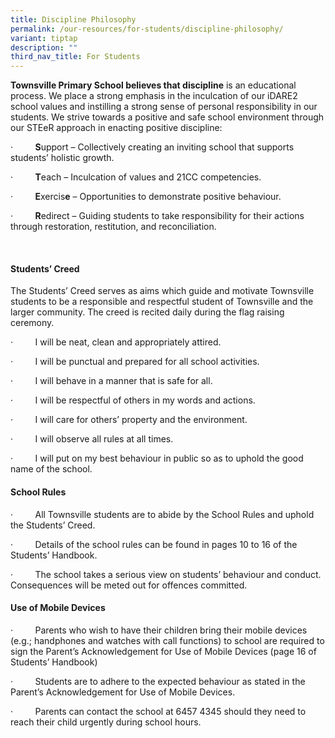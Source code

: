 ```yaml
---
title: Discipline Philosophy
permalink: /our-resources/for-students/discipline-philosophy/
variant: tiptap
description: ""
third_nav_title: For Students
---
```

<p><strong>Townsville Primary School believes that discipline</strong> is an educational process. We place a strong emphasis in the inculcation of our iDARE2 school values and instilling a strong sense of personal responsibility in our students. We strive towards a positive and safe school environment through our STEeR approach in enacting positive discipline:</p><p>· &nbsp; &nbsp; &nbsp; &nbsp; <strong>S</strong>upport – Collectively creating an inviting school that supports students’ holistic growth.</p><p>· &nbsp; &nbsp; &nbsp; &nbsp; <strong>T</strong>each – Inculcation of values and 21CC competencies.</p><p>· &nbsp; &nbsp; &nbsp; &nbsp; <strong>E</strong>xercis<strong>e</strong> – Opportunities to demonstrate positive behaviour.</p><p>· &nbsp; &nbsp; &nbsp; &nbsp; <strong>R</strong>edirect – Guiding students to take responsibility for their actions through restoration, restitution, and reconciliation.</p><p>&nbsp;</p><h4><strong>Students’ Creed</strong></h4><p>The Students’ Creed serves as aims which guide and motivate Townsville students to be a responsible and respectful student of Townsville and the larger community. The creed is recited daily during the flag raising ceremony.</p><p>· &nbsp; &nbsp; &nbsp; &nbsp; I will be neat, clean and appropriately attired.</p><p>· &nbsp; &nbsp; &nbsp; &nbsp; I will be punctual and prepared for all school activities.</p><p>· &nbsp; &nbsp; &nbsp; &nbsp; I will behave in a manner that is safe for all.</p><p>· &nbsp; &nbsp; &nbsp; &nbsp; I will be respectful of others in my words and actions.</p><p>· &nbsp; &nbsp; &nbsp; &nbsp; I will care for others’ property and the environment.</p><p>· &nbsp; &nbsp; &nbsp; &nbsp; I will observe all rules at all times.</p><p>· &nbsp; &nbsp; &nbsp; &nbsp; I will put on my best behaviour in public so as to uphold the good name of the school.</p><p></p><h4><strong>School Rules</strong></h4><p>· &nbsp; &nbsp; &nbsp; &nbsp; All Townsville students are to abide by the School Rules and uphold the Students’ Creed.</p><p>· &nbsp; &nbsp; &nbsp; &nbsp; Details of the school rules can be found in pages 10 to 16 of the Students’ Handbook.</p><p>· &nbsp; &nbsp; &nbsp; &nbsp; The school takes a serious view on students’ behaviour and conduct. Consequences will be meted out for offences committed.</p><p></p><h4><strong>Use of Mobile Devices</strong></h4><p>· &nbsp; &nbsp; &nbsp; &nbsp; Parents who wish to have their children bring their mobile devices (e.g.; handphones and watches with call functions) to school are required to sign the Parent’s Acknowledgement for Use of Mobile Devices (page 16 of Students’ Handbook)</p><p>· &nbsp; &nbsp; &nbsp; &nbsp; Students are to adhere to the expected behaviour as stated in the Parent’s Acknowledgement for Use of Mobile Devices.</p><p>· &nbsp; &nbsp; &nbsp; &nbsp; Parents can contact the school at 6457 4345 should they need to reach their child urgently during school hours.</p>